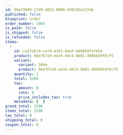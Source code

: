 ```yaml
---
id: 90ef3609-17d9-4832-8888-85624be12feb
published: false
blueprint: order
order_number: 1064
is_paid: false
is_shipped: false
is_refunded: false
items:
  -
    id: ca5fe5c9-ce74-4163-8daf-689058fe7954
    product: 66e767a9-ee34-4dc4-8681-d09bb59f0cf5
    variant:
      variant: 10km
      product: 66e767a9-ee34-4dc4-8681-d09bb59f0cf5
    quantity: 1
    total: 3200
    tax:
      amount: 0
      rate: 0
      price_includes_tax: true
    metadata: {  }
grand_total: 3200
items_total: 3200
tax_total: 0
shipping_total: 0
coupon_total: 0
---
```

